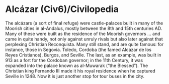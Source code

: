 # Alcázar (Civ6)/Civilopedia

The alcázars (a sort of final refuge) were castle-palaces built in many of the Moorish cities in al-Andalus, mostly between the 8th and 15th centuries AD. Many of these were built as the residence of the Moorish governors … and came in quite handy, not only against unruly rivals but also later against that perplexing Christian Reconquista. Many still stand, and are quite famous: for instance, those in Segovia. Toledo, Cordoba (the famed Alcázar de los Reyes Cristianos), Burgos, and Seville. The last, as an example, was built in 913 as a fort for the Cordoban governor; in the 11th Century, it was expanded into the palace known as al-Muwarak (“the Blessed”). The Christian king Fernando III made it his royal residence when he captured Seville in 1248. Now it is just another stop for tour buses in the city.